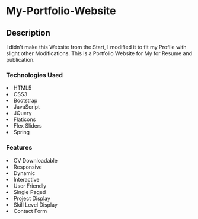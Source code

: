 # My-Portfolio-Website
<div><h2>Description</h2>
I didn't make this Website from the Start, I modified it to fit my Profile with slight other Modifications. This is a Portfolio Website for My for Resume and publication.
<div>
<h3>Technologies Used</h3>
<li>HTML5</li>
<li>CSS3</li>
<li>Bootstrap</li>
<li>JavaScript</li>
<li>JQuery</li>
<li>Flaticons</li>
<li>Flex Sliders</li>
<li>Spring</li>
</div>
<div>
<h3>Features</h3>
<li>CV Downloadable</li>
<li>Responsive</li>
<li>Dynamic</li>
<li>Interactive</li>
<li>User Friendly</li>
<li>Single Paged</li>
<li>Project Display</li>
<li>Skill Level Display</li>
<li>Contact Form</li>
</div></div>
